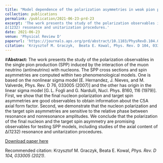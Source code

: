 ```yaml
---
title: "Model dependence of the polarization asymmetries in weak pion production off the nucleon"
collection: publications
permalink: /publication/2021-06-23-prd-23
excerpt: 'The work presents the study of the polarization observables in the single pion production (SPP) induced by the interaction of the muon neutrino (antineutrino) with nucleons. The SPP cross sections and spin asymmetries are computed within two phenomenological models. One is based on the nonlinear sigma model [E. Hernandez, J. Nieves, and M. Valverde, Phys. Rev. D 76, 033005 (2007)] and the other has origin in the linear sigma model [G. L. Fogli and G. Nardulli, Nucl. Phys. B160, 116 (1979)]. First, we show that the final nucleon polarization and target spin asymmetries are good observables to obtain information about the C5A axial form factor. Second, we demonstrate that the nucleon polarization and the target spin asymmetries are sensitive to the relative phase between resonance and nonresonance amplitudes. We conclude that the polarization of the final nucleon and the target spin asymmetry are promising observables for testing SPP models, including studies of the axial content of 
Δ(1232) resonance and unitarization procedures.'
date: 2021-06-23
venue: 'Physical Review D'
paperurl: 'https://journals.aps.org/prd/abstract/10.1103/PhysRevD.104.033005'
citation: 'Krzysztof M. Graczyk,  Beata E. Kowal, Phys. Rev. D 104, 033005 (2021)'
---
```

#__Abstract:__ The work presents the study of the polarization observables in the single pion production (SPP) induced by the interaction of the muon neutrino (antineutrino) with nucleons. The SPP cross sections and spin asymmetries are computed within two phenomenological models. One is based on the nonlinear sigma model [E. Hernandez, J. Nieves, and M. Valverde, Phys. Rev. D 76, 033005 (2007)] and the other has origin in the linear sigma model [G. L. Fogli and G. Nardulli, Nucl. Phys. B160, 116 (1979)]. First, we show that the final nucleon polarization and target spin asymmetries are good observables to obtain information about the C5A axial form factor. Second, we demonstrate that the nucleon polarization and the target spin asymmetries are sensitive to the relative phase between resonance and nonresonance amplitudes. We conclude that the polarization of the final nucleon and the target spin asymmetry are promising observables for testing SPP models, including studies of the axial content of 
Δ(1232) resonance and unitarization procedures. 

[Download paper here](https://journals.aps.org/prd/pdf/10.1103/PhysRevD.104.033005)

Recommended citation: Krzysztof M. Graczyk, Beata E. Kowal, <i>Phys. Rev. D 104, 033005 (2021)</i>.
